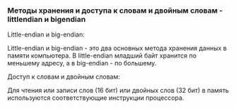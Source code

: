 ### Методы хранения и доступа к словам и двойным словам - littlendian и bigendian

Little-endian и big-endian:

Little-endian и big-endian - это два основных метода хранения данных в памяти компьютера. В little-endian младший байт хранится по меньшему адресу, а в big-endian - по большему.

Доступ к словам и двойным словам:

Для чтения или записи слов (16 бит) или двойных слов (32 бит) в память используются соответствующие инструкции процессора.
